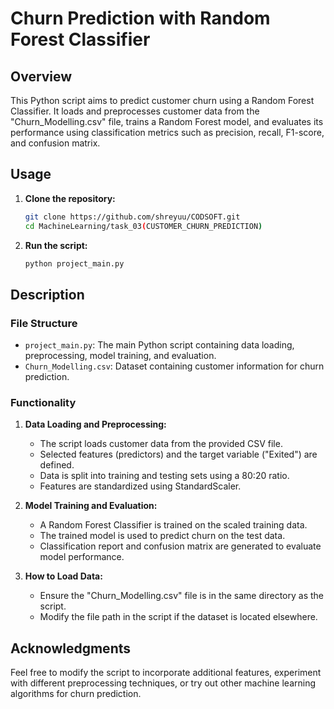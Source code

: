 # Churn Prediction with Random Forest Classifier

## Overview

This Python script aims to predict customer churn using a Random Forest Classifier. It loads and preprocesses customer data from the "Churn_Modelling.csv" file, trains a Random Forest model, and evaluates its performance using classification metrics such as precision, recall, F1-score, and confusion matrix.

## Usage

1. **Clone the repository:**

   ```bash
   git clone https://github.com/shreyuu/CODSOFT.git
   cd MachineLearning/task_03(CUSTOMER_CHURN_PREDICTION)
   ```
2. **Run the script:**

   ```bash
   python project_main.py
   ```

## Description

### File Structure

- `project_main.py`: The main Python script containing data loading, preprocessing, model training, and evaluation.
- `Churn_Modelling.csv`: Dataset containing customer information for churn prediction.

### Functionality

1. **Data Loading and Preprocessing:**

   - The script loads customer data from the provided CSV file.
   - Selected features (predictors) and the target variable ("Exited") are defined.
   - Data is split into training and testing sets using a 80:20 ratio.
   - Features are standardized using StandardScaler.
2. **Model Training and Evaluation:**

   - A Random Forest Classifier is trained on the scaled training data.
   - The trained model is used to predict churn on the test data.
   - Classification report and confusion matrix are generated to evaluate model performance.
3. **How to Load Data:**

   - Ensure the "Churn_Modelling.csv" file is in the same directory as the script.
   - Modify the file path in the script if the dataset is located elsewhere.

## Acknowledgments

Feel free to modify the script to incorporate additional features, experiment with different preprocessing techniques, or try out other machine learning algorithms for churn prediction.
